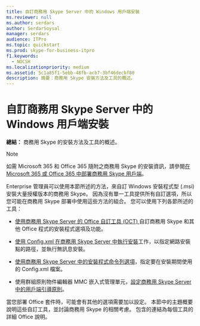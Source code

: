```yaml
---
title: 自訂商務用 Skype Server 中的 Windows 用戶端安裝
ms.reviewer: null
ms.author: serdars
author: SerdarSoysal
manager: serdars
audience: ITPro
ms.topic: quickstart
ms.prod: skype-for-business-itpro
f1.keywords:
  - NOCSH
ms.localizationpriority: medium
ms.assetid: 5c1a85f1-5ebb-48fb-acb7-3bf46decbf80
description: 摘要：商務用 Skype 安裝方法及工具的概述。
---
```


# <a name="customize-windows-client-installation-in-skype-for-business-server"></a>自訂商務用 Skype Server 中的 Windows 用戶端安裝
 
**總結：** 商務用 Skype 的安裝方法及工具的概述。
  
> [!NOTE]
> 如需 Microsoft 365 和 Office 365 隨附之商務用 Skype 的安裝資訊，請參閱[在 Microsoft 365 或 Office 365 中部署商務用 Skype 用戶端](https://support.office.com/article/8c563b81-22c9-4024-9efe-9fe28c7bbc96)。 
  
Enterprise 管理員可以使用本節所述的方法，來自訂 Windows 安裝程式型 (.msi) 安裝大量授權版本的商務用 Skype。 因為沒有單一工具提供所有自訂選項，所以您可能在商務用 Skype 部署中使用這些方法的組合。 您可以使用下列各節所述的工具：
  
- [使用商務用 Skype Server 的 Office 自訂工具 (OCT) ](use-the-office-customization-tool-oct.md)自訂商務用 Skype 和其他 Office 程式的安裝程式選項及功能。
    
- [使用 Config.xml 在商務用 Skype Server 中執行安裝](use-config-xml-to-perform-installation-tasks.md)工作，以指定網路安裝點的路徑，並執行無訊息安裝。
    
- [使用商務用 Skype Server 中的安裝程式命令列選項](use-setup-command-line-options.md)，指定要在安裝期間使用的 Config.xml 檔案。
    
- 使用群組原則物件編輯器 MMC 嵌入式管理單元，[設定商務用 Skype Server 中的用戶端引導原則](configure-client-bootstrapping-policies.md)。
    
當您部署 Office 套件時，可能會有其他的選項需要加以設定。 本節中的主題概要說明這些自訂工具，並討論商務用 Skype 的相關考慮。 包含的連結為每個工具的詳細 Office 說明。 
  


